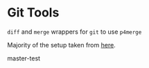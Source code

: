 # Git Tools
`diff` and `merge` wrappers for `git` to use `p4merge`

Majority of the setup taken from [here](http://git-scm.com/book/en/v2/Customizing-Git-Git-Configuration).

master-test
